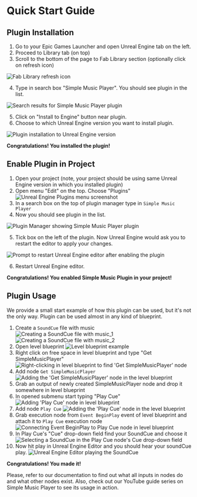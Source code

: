 # Quick Start Guide

## Plugin Installation

1. Go to your Epic Games Launcher and open Unreal Engine tab on the left.
2. Proceed to Library tab (on top)
3. Scroll to the bottom of the page to Fab Library section (optionally click on refresh icon)

![Fab Library refresh icon](<images/quick_start/fab_refresh.png>)

4. Type in search box "Simple Music Player". You should see plugin in the list.

![Search results for Simple Music Player plugin](<images/quick_start/fab_plugin.png>)

5. Click on "Install to Engine" button near plugin.
6. Choose to which Unreal Engine version you want to install plugin.

![Plugin installation to Unreal Engine version](<images/quick_start/fab_plugin_install.png>)

**Congratulations! You installed the plugin!**

## Enable Plugin in Project

1. Open your project (note, your project should be using same Unreal Engine version in which you installed plugin)
2. Open menu "Edit" on the top. Choose "Plugins"
![Unreal Engine Plugins menu screenshot](<images/quick_start/ue_plugins.png>)
3. In a search box on the top of plugin manager type in `Simple Music Player`
4. Now you should see plugin in the list.

![Plugin Manager showing Simple Music Player plugin](<images/quick_start/ue_plugin_manager_search.png>)

5. Tick box on the left of the plugin. Now Unreal Engine would ask you to restart the editor to apply your changes.

![Prompt to restart Unreal Engine editor after enabling the plugin](<images/quick_start/ue_plugin_manager_tick.png>)

6. Restart Unreal Engine editor.

**Congratulations! You enabled Simple Music Plugin in your project!**

## Plugin Usage

We provide a small start example of how this plugin can be used, but it's not the only way. Plugin can be used almost in any kind of blueprint.

1. Create a `SoundCue` file with music
![Creating a SoundCue file with music_1](images/quick_start/soundcue_1.png)
![Creating a SoundCue file with music_2](images/quick_start/soundcue_1.png)
2. Open level blueprint
![Level blueprint example](images/quick_start/level_blueprint.png)
3. Right click on free space in level blueprint and type "Get SimpleMusicPlayer"
![Right-clicking in level blueprint to find 'Get SimpleMusicPlayer' node](images/quick_start/get_simplemusicplayer_node.png)
4. Add node `Get SimpleMusicPlayer`
![Adding the 'Get SimpleMusicPlayer' node in the level blueprint](images/quick_start/simplemusicplayer_node.png)
5. Grab an output of newly created SimpleMusicPlayer node and drop it somewhere in level blueprint
6. In opened submenu start typing "Play Cue"
![Adding 'Play Cue' node in level blueprint](images/quick_start/get_play_cue_node.png)
7. Add node `Play Cue`
![Adding the 'Play Cue' node in the level blueprint](images/quick_start/play_cue_node.png)
8. Grab execution node from `Event BeginPlay` event of level blueprint and attach it to `Play Cue` execution node
![Connecting Event BeginPlay to Play Cue node in level blueprint](images/quick_start/execute_play_cue_node.png)
9. In Play Cue's "Cue" drop-down field find your SoundCue and choose it
![Selecting a SoundCue in the Play Cue node's Cue drop-down field](images/quick_start/play_cue_node_drop_down.png)
10. Now hit play in Unreal Engine Editor and you should hear your soundCue play.
![Unreal Engine Editor playing the SoundCue](images/quick_start/start_game.png)

**Congratulations! You made it!**

Please, refer to our documentation to find out what all inputs in nodes do and what other nodes exist.
Also, check out our YouTube guide series on Simple Music Player to see its usage in action.